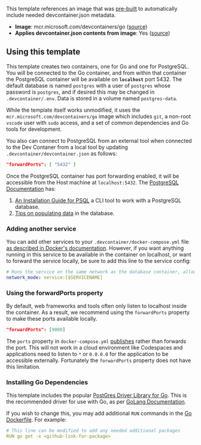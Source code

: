 
This template references an image that was [pre-built](https://containers.dev/implementors/reference/#prebuilding) to automatically include needed devcontainer.json metadata.

* **Image**: mcr.microsoft.com/devcontainers/go ([source](https://github.com/devcontainers/images/tree/main/src/go))
* **Applies devcontainer.json contents from image**: Yes ([source](https://github.com/devcontainers/images/blob/main/src/go/.devcontainer/devcontainer.json))

## Using this template

This template creates two containers, one for Go and one for PostgreSQL. You will be connected to the Go container, and from within that container the PostgreSQL container will be available on **`localhost`** port 5432. The default database is named `postgres` with a user of `postgres` whose password is `postgres`, and if desired this may be changed in `.devcontainer/.env`. Data is stored in a volume named `postgres-data`.

While the template itself works unmodified, it uses the `mcr.microsoft.com/devcontainers/go` image which includes `git`, a non-root `vscode` user with `sudo` access, and a set of common dependencies and Go tools for development.

You also can connect to PostgreSQL from an external tool when connected to the Dev Contaner from a local tool by updating `.devcontainer/devcontainer.json` as follows:

```json
"forwardPorts": [ "5432" ]
```

Once the PostgreSQL container has port forwarding enabled, it will be accessible from the Host machine at `localhost:5432`. The [PostgreSQL Documentation](https://www.postgresql.org/docs/14/index.html) has:

1. [An Installation Guide for PSQL](https://www.postgresql.org/docs/14/installation.html) a CLI tool to work with a PostgreSQL database.
2. [Tips on populating data](https://www.postgresql.org/docs/14/populate.html) in the database. 

### Adding another service

You can add other services to your `.devcontainer/docker-compose.yml` file [as described in Docker's documentation](https://docs.docker.com/compose/compose-file/#service-configuration-reference). However, if you want anything running in this service to be available in the container on localhost, or want to forward the service locally, be sure to add this line to the service config:

```yaml
# Runs the service on the same network as the database container, allows "forwardPorts" in devcontainer.json function.
network_mode: service:[$SERVICENAME]
```

### Using the forwardPorts property

By default, web frameworks and tools often only listen to localhost inside the container. As a result, we recommend using the `forwardPorts` property to make these ports available locally.

```json
"forwardPorts": [9000]
```

The `ports` property in `docker-compose.yml` [publishes](https://docs.docker.com/config/containers/container-networking/#published-ports) rather than forwards the port. This will not work in a cloud environment like Codespaces and applications need to listen to `*` or `0.0.0.0` for the application to be accessible externally. Fortunately the `forwardPorts` property does not have this limitation.

### Installing Go Dependencies

This template includes the popular [PostGres Driver Library for Go](github.com/lib/pq). This is the recommended driver for use with Go, as per [GoLang Documentation](https://golangdocs.com/golang-postgresql-example).

If you wish to change this, you may add additional `RUN` commands in the [Go Dockerfile](.devcontainer/Dockerfile). For example:

```yaml
# This line can be modified to add any needed additional packages
RUN go get -x <github-link-for-package>
```